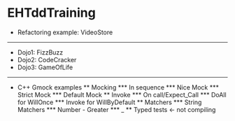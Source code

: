# EHTddTraining

* Refactoring example: VideoStore

-----

* Dojo1: FizzBuzz
* Dojo2: CodeCracker
* Dojo3: GameOfLife

-----

* C++ Gmock examples
** Mocking
*** In sequence
*** Nice Mock
*** Strict Mock
*** Default Mock
** Invoke
*** On call/Expect_Call
*** DoAll for WillOnce
*** Invoke for WillByDefault
** Matchers
*** String Matchers
*** Number - Greater
*** _
** Typed tests <- not compiling

